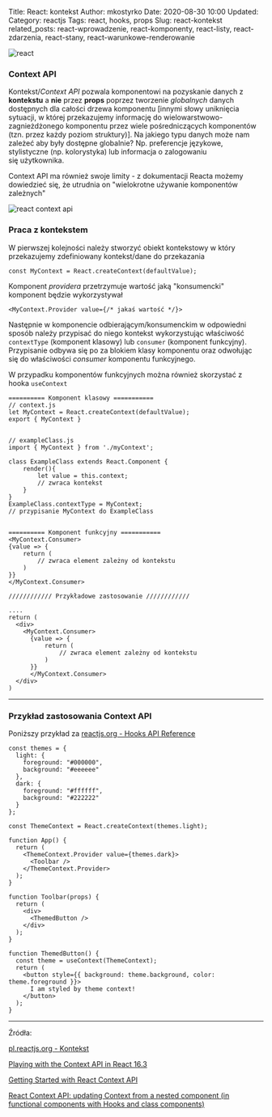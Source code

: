 Title: React: kontekst
Author: mkostyrko
Date: 2020-08-30 10:00
Updated:
Category: reactjs
Tags: react, hooks, props
Slug: react-kontekst
related_posts: react-wprowadzenie, react-komponenty, react-listy, react-zdarzenia, react-stany, react-warunkowe-renderowanie

![react](https://codesource.io/wp-content/uploads/2019/12/Getting-Started-with-React-Context-API-950x500.png)

### Context API

Kontekst/*Context API* pozwala komponentowi na pozyskanie danych z **kontekstu** a **nie** przez **props** poprzez tworzenie *globalnych* danych dostępnych dla całości drzewa komponentu [innymi słowy uniknięcia sytuacji, w której przekazujemy informację do wielowarstwowo-zagnieżdżonego komponentu przez wiele pośredniczących komponentów (tzn. przez każdy poziom struktury)].
Na jakiego typu danych może nam zależeć aby były dostępne globalnie? Np. preferencje językowe, stylistyczne (np. kolorystyka) lub informacja o zalogowaniu się użytkownika.

Context API ma również swoje limity - z dokumentacji Reacta możemy dowiedzieć się, że utrudnia on "wielokrotne używanie komponentów zależnych"

![react context api](https://www.carlrippon.com/static/0d1f722d0fe4c2bc4c3d71595dbe67dd/799d3/prop-drilling-v-context.png)

### Praca z kontekstem

W pierwszej kolejności należy stworzyć obiekt kontekstowy w który przekazujemy zdefiniowany kontekst/dane do przekazania 
    
    const MyContext = React.createContext(defaultValue);

Komponent *providera* przetrzymuje wartość jaką "konsumencki" komponent będzie wykorzystywał

    <MyContext.Provider value={/* jakaś wartość */}>

Następnie w komponencie odbierającym/konsumenckim w odpowiedni sposób należy przypisać do niego kontekst wykorzystując właściwość `contextType` (komponent klasowy) lub `consumer` (komponent funkcyjny). Przypisanie odbywa się po za blokiem klasy komponentu oraz odwołując się do właściwości *consumer* komponentu funkcyjnego.

W przypadku komponentów funkcyjnych można również skorzystać z hooka `useContext`

    ========== Komponent klasowy ===========
    // context.js
    let MyContext = React.createContext(defaultValue);
    export { MyContext }


    // exampleClass.js
    import { MyContext } from './myContext';
    
    class ExampleClass extends React.Component {
        render(){
            let value = this.context;
            // zwraca kontekst    
        }
    }
    ExampleClass.contextType = MyContext;
    // przypisanie MyContext do ExampleClass


    ========== Komponent funkcyjny ===========
    <MyContext.Consumer>
    {value => {
        return (
            // zwraca element zależny od kontekstu
        )
    }}
    </MyContext.Consumer>

    //////////// Przykładowe zastosowanie ////////////

    ....
    return (
      <div>
        <MyContext.Consumer>
          {value => {
              return (
                  // zwraca element zależny od kontekstu
              )
          }}
          </MyContext.Consumer>
      </div>
    )


---
### Przykład zastosowania Context API

Poniższy przykład za [reactjs.org - Hooks API Reference](https://reactjs.org/docs/hooks-reference.html#usecontext)

    const themes = {
      light: {
        foreground: "#000000",
        background: "#eeeeee"
      },
      dark: {
        foreground: "#ffffff",
        background: "#222222"
      }
    };

    const ThemeContext = React.createContext(themes.light);

    function App() {
      return (
        <ThemeContext.Provider value={themes.dark}>
          <Toolbar />
        </ThemeContext.Provider>
      );
    }

    function Toolbar(props) {
      return (
        <div>
          <ThemedButton />
        </div>
      );
    }

    function ThemedButton() {
      const theme = useContext(ThemeContext);
      return (
        <button style={{ background: theme.background, color: theme.foreground }}>
          I am styled by theme context!
        </button>
      );
    }



---

Źródła:

[pl.reactjs.org - Kontekst](https://pl.reactjs.org/docs/context.html)

[Playing with the Context API in React 16.3](https://www.carlrippon.com/playing-with-the-context-api-in-react-16-3/)

[Getting Started with React Context API](https://codesource.io/getting-started-with-react-context-api/)

[React Context API: updating Context from a nested component (in functional components with Hooks and class components)](https://ramonak.io/posts/react-context-api-update-from-nested-component)